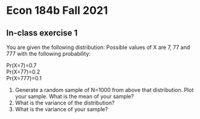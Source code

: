 # Econ 184b Fall 2021
## In-class exercise 1

You are given the following distribution: Possible values of X are 7, 77 and 777 with the following probability:

Pr(X=7)=0.7    
Pr(X=77)=0.2    
Pr(X=777)=0.1  

1. Generate a random sample of N=1000 from above that distribution. Plot your sample. What is the mean of your sample?
2. What is the variance of the distribution?
3. What is the variance of your sample?
